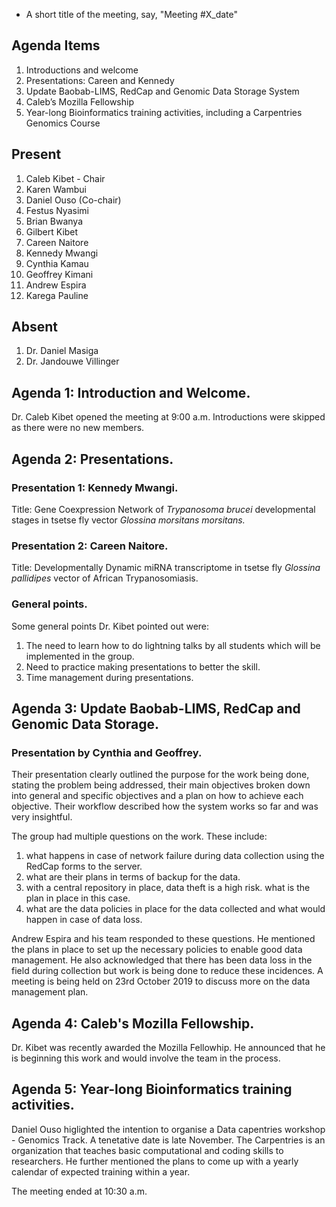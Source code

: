 * A short title of the meeting, say, "Meeting #X_date"

## Agenda Items

1. Introductions and welcome
2. Presentations: Careen and Kennedy
3. Update Baobab-LIMS, RedCap and Genomic Data Storage System
4. Caleb’s Mozilla Fellowship
5. Year-long Bioinformatics training activities, including a Carpentries Genomics Course

## Present
1. Caleb Kibet - Chair
2. Karen Wambui
3. Daniel Ouso (Co-chair)
4. Festus Nyasimi
5. Brian Bwanya
6. Gilbert Kibet
7. Careen Naitore
8. Kennedy Mwangi
9. Cynthia Kamau
10. Geoffrey Kimani
11. Andrew Espira
12. Karega Pauline


## Absent
1. Dr. Daniel Masiga
2. Dr. Jandouwe Villinger

## Agenda 1: Introduction and Welcome.
Dr. Caleb Kibet opened the meeting at 9:00 a.m. Introductions were skipped as there were no new members.

## Agenda 2: Presentations.
### Presentation 1: Kennedy Mwangi.
Title: Gene Coexpression Network of <i>Trypanosoma brucei</i> developmental stages in tsetse fly vector <i>Glossina morsitans morsitans.</i>

### Presentation 2: Careen Naitore. 
Title: Developmentally Dynamic miRNA transcriptome in tsetse fly <i>Glossina pallidipes</i> vector of African Trypanosomiasis.

### General points.
Some general points Dr. Kibet pointed out were:
1. The need to learn how to do lightning talks by all students which will be implemented in the group. 
2. Need to practice making presentations to better the skill.
3. Time management during presentations.

## Agenda 3: Update Baobab-LIMS, RedCap and Genomic Data Storage.
### Presentation by Cynthia and Geoffrey.
Their presentation clearly outlined the purpose for the work being done, stating the problem being addressed, their main objectives broken down into general and specific objectives and a plan on how to achieve each objective. Their workflow described how the system works so far and was very insightful.

The group had multiple questions on the work. These include:
1. what happens in case of network failure during data collection using the RedCap forms to the server.
2. what are their plans in terms of backup for the data.
3. with a central repository in place, data theft is a high risk. what is the plan in place in this case. 
4. what are the data policies in place for the data collected and what would happen in case of data loss.

Andrew Espira and his team responded to these questions. He mentioned the plans in place to set up the necessary policies to enable good data management. He also acknowledged that there has been data loss in the field during collection but work is being done to reduce these incidences. A meeting is being held on 23rd October 2019 to discuss more on the data management plan.

## Agenda 4: Caleb's Mozilla Fellowship.
Dr. Kibet was recently awarded the Mozilla Fellowhip. He announced that he is beginning this work and would involve the team in the process.

## Agenda 5: Year-long Bioinformatics training activities.
Daniel Ouso higlighted the intention to organise a Data capentries workshop - Genomics Track. A tenetative date is late November. The Carpentries is an organization that teaches basic computational and coding skills to researchers. He further mentioned the plans to come up with a yearly calendar of expected training within a year.

The meeting ended at 10:30 a.m.


